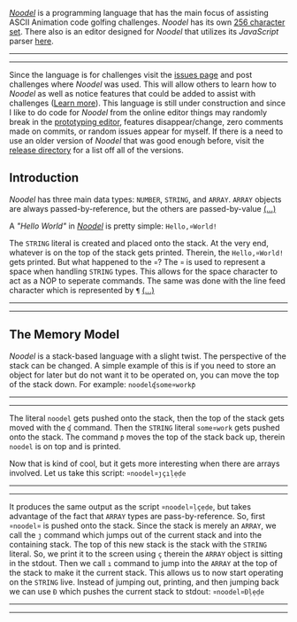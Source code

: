 <link rel="shortcut icon" type="image/x-icon" href="/noodel.ico?">

<script src="https://code.jquery.com/jquery-3.1.1.min.js" integrity="sha256-hVVnYaiADRTO2PzUGmuLJr8BLUSjGIZsDYGmIJLv2b8=" crossorigin="anonymous"></script>

<script src="noodel-latest.js"></script>

<link rel="stylesheet" type="text/css" href="docs.css">
<script type="text/javascript" src="docs.js"></script>


[_Noodel_](https://tkellehe.github.io/noodel) is a programming language that has the main focus of assisting ASCII Animation code golfing challenges. _Noodel_ has its own [256 character set](docs/code_page.md). There also is an editor designed for _Noodel_ that utilizes its _JavaScript_ parser [here](https://tkellehe.github.io/noodel/editor.html).

---

<div class="noodel-exec" code="¤noodel¤ḷçẹḍe" input="" run show></div>

---

Since the language is for challenges visit the [issues page](https://github.com/tkellehe/noodel/issues) and post challenges where _Noodel_ was used. This will allow others to learn how to _Noodel_ as well as notice features that could be added to assist with challenges ([Learn more](docs/posting_challenges.md)). This language is still under construction and since I like to do code for _Noodel_ from the online editor things may randomly break in the [prototyping editor](https://tkellehe.github.io/noodel/editor-proto.html), features disappear/change, zero comments made on commits, or random issues appear for myself. If there is a need to use an older version of _Noodel_ that was good enough before, visit the [release directory](https://github.com/tkellehe/noodel/tree/master/release) for a list off all of the versions.


## Introduction

_Noodel_ has three main data types: `NUMBER`, `STRING`, and `ARRAY`. `ARRAY` objects are always passed-by-reference, but the others are passed-by-value [(...)](docs/intro.md)

A _"Hello World"_ in [_Noodel_](https://tkellehe.github.io/noodel#introduction) is pretty simple: `Hello,¤World!`

The `STRING` literal is created and placed onto the stack. At the very end, whatever is on the top of the stack gets printed. Therein, the `Hello,¤World!` gets printed. But what happened to the `¤`? The `¤` is used to represent a space when handling `STRING` types. This allows for the space character to act as a NOP to seperate commands. The same was done with the line feed character which is represented by `¶` [(...)](docs/string_compression.md)

---

<div class="noodel-exec" code="Hello,¤World!" input=""></div>

---

## The Memory Model

_Noodel_ is a stack-based language with a slight twist. The perspective of the stack can be changed. A simple example of this is if you need to store an object for later but do not want it to be operated on, you can move the top of the stack down. For example: `noodelʠsome¤workƥ`

---

<div class="noodel-exec" code="noodelʠsome¤workƥ" input=""></div>

---

The literal `noodel` gets pushed onto the stack, then the top of the stack gets moved with the `ʠ` command. Then the `STRING` literal `some¤work` gets pushed onto the stack. The command `ƥ` moves the top of the stack back up, therein `noodel` is on top and is printed.

Now that is kind of cool, but it gets more interesting when there are arrays involved. Let us take this script: `¤noodel¤ȷçıḷẹḍe`

---

<div class="noodel-exec" code="¤noodel¤ȷçıḷẹḍe" input=""></div>

---

It produces the same output as the script `¤noodel¤ḷçẹḍe`, but takes advantage of the fact that `ARRAY` types are pass-by-reference. So, first `¤noodel¤` is pushed onto the stack. Since the stack is merely an `ARRAY`, we call the `ȷ` command which jumps out of the current stack and into the containing stack. The top of this new stack is the stack with the `STRING` literal. So, we print it to the screen using `ç` therein the `ARRAY` object is sitting in the stdout. Then we call `ı` command to jump into the `ARRAY` at the top of the stack to make it the current stack. This allows us to now start operating on the `STRING` live.
Instead of jumping out, printing, and then jumping back we can use `Ð` which pushes the current stack to stdout: `¤noodel¤Ðḷẹḍe`

---

<div class="noodel-exec" code="¤noodel¤Ðḷẹḍe" input=""></div>

---
